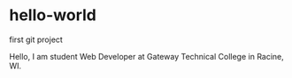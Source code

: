 # hello-world
first git project

Hello, I am student Web Developer at Gateway Technical College in Racine, WI.
